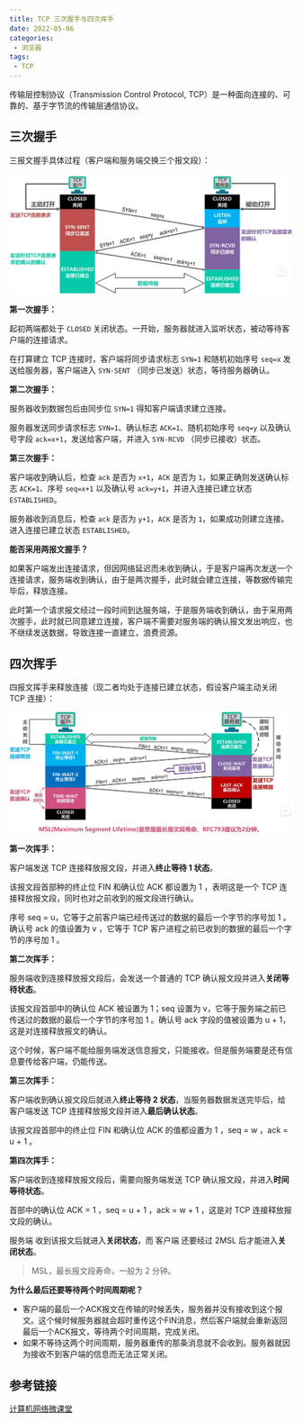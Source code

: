 ```yaml
---
title: TCP 三次握手与四次挥手
date: 2022-05-06
categories:
 - 浏览器
tags:
 - TCP
---
```


传输层控制协议（Transmission Control Protocol, TCP）是一种面向连接的、可靠的、基于字节流的传输层通信协议。

## 三次握手

三报文握手具体过程（客户端和服务端交换三个报文段）：

![三次握手](./img/0011/three.png)

**第一次握手：**

起初两端都处于 `CLOSED` 关闭状态。一开始，服务器就进入监听状态，被动等待客户端的连接请求。

在打算建立 TCP 连接时，客户端将同步请求标志 `SYN=1` 和随机初始序号 `seq=x` 发送给服务器，客户端进入 `SYN-SENT` （同步已发送）状态，等待服务器确认。

**第二次握手：**

服务器收到数据包后由同步位 `SYN=1` 得知客户端请求建立连接。

服务器发送同步请求标志 `SYN=1`、确认标志 `ACK=1`、随机初始序号 `seq=y` 以及确认号字段 `ack=x+1`，发送给客户端，并进入 `SYN-RCVD` （同步已接收）状态。

**第三次握手：**

客户端收到确认后，检查 `ack` 是否为 `x+1`，`ACK` 是否为 `1`，如果正确则发送确认标志 `ACK=1`、序号 `seq=x+1` 以及确认号 `ack=y+1`，并进入连接已建立状态 `ESTABLISHED`。

服务器收到消息后，检查 `ack` 是否为 `y+1`，`ACK` 是否为 `1`，如果成功则建立连接。 进入连接已建立状态 `ESTABLISHED`。

**能否采用两报文握手？**

如果客户端发出连接请求，但因网络延迟而未收到确认，于是客户端再次发送一个连接请求，服务端收到确认，由于是两次握手，此时就会建立连接，等数据传输完毕后，释放连接。

此时第一个请求报文经过一段时间到达服务端，于是服务端收到确认，由于采用两次握手，此时就已同意建立连接，客户端不需要对服务端的确认报文发出响应，也不继续发送数据，导致连接一直建立，浪费资源。

## 四次挥手

四报文挥手来释放连接（现二者均处于连接已建立状态，假设客户端主动关闭 TCP 连接）：

![四次挥手](./img/0011/four.png)

**第一次挥手：**

客户端发送 TCP 连接释放报文段，并进入**终止等待 1 状态**。

该报文段首部种的终止位 FIN 和确认位 ACK 都设置为 1 ，表明这是一个 TCP 连接释放报文段，同时也对之前收到的报文段进行确认。

序号 seq = u，它等于之前客户端已经传送过的数据的最后一个字节的序号加 1 。确认号 ack 的值设置为 v ，它等于 TCP 客户进程之前已收到的数据的最后一个字节的序号加 1 。

**第二次挥手：**

服务端收到连接释放报文段后，会发送一个普通的 TCP 确认报文段并进入**关闭等待状态**。

该报文段首部中的确认位 ACK 被设置为 1；seq 设置为 v，它等于服务端之前已传送过的数据的最后一个字节的序号加 1 。确认号 ack 字段的值被设置为 u + 1，这是对连接释放报文的确认。

这个时候，客户端不能给服务端发送信息报文，只能接收。但是服务端要是还有信息要传给客户端，仍能传送。

**第三次挥手：**

客户端收到确认报文段后就进入**终止等待 2 状态**，当服务器数据发送完毕后，给客户端发送 TCP 连接释放报文段并进入**最后确认状态**。

该报文段首部中的终止位 FIN 和确认位 ACK 的值都设置为 1 ，seq = w ，ack = u + 1 。

**第四次挥手：**

客户端收到连接释放报文段后，需要向服务端发送 TCP 确认报文段，并进入**时间等待状态**。

首部中的确认位 ACK = 1 ，seq = u + 1 ，ack = w + 1 ，这是对 TCP 连接释放报文段的确认。

服务端 收到该报文后就进入**关闭状态**，而 客户端 还要经过 2MSL 后才能进入**关闭状态**。

> MSL，最长报文段寿命，一般为 2 分钟。

**为什么最后还要等待两个时间周期呢？**

* 客户端的最后一个ACK报文在传输的时候丢失，服务器并没有接收到这个报文。这个候时候服务器就会超时重传这个FIN消息，然后客户端就会重新返回最后一个ACK报文，等待两个时间周期，完成关闭。
* 如果不等待这两个时间周期，服务器重传的那条消息就不会收到。服务器就因为接收不到客户端的信息而无法正常关闭。

## 参考链接

[计算机网络微课堂](https://www.bilibili.com/video/BV1c4411d7jb)
